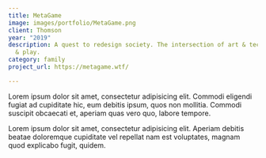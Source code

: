 ```yaml
---
title: MetaGame
image: images/portfolio/MetaGame.png
client: Thomson
year: "2019"
description: A quest to redesign society. The intersection of art & technology, work
  & play.
category: family
project_url: https://metagame.wtf/

---
```

Lorem ipsum dolor sit amet, consectetur adipisicing elit. Commodi eligendi fugiat ad cupiditate hic, eum debitis ipsum, quos non mollitia. Commodi suscipit obcaecati et, aperiam quas vero quo, labore tempore.

Lorem ipsum dolor sit amet, consectetur adipisicing elit. Aperiam debitis beatae doloremque cupiditate vel repellat nam est voluptates, magnam quod explicabo fugit, quidem.